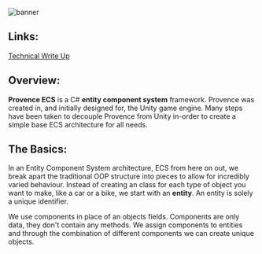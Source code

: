 ![banner](https://www.yull.ca/provenceECS/images/banner-01.png)

## Links:
[Technical Write Up](https://www.yull.ca/provenceECS/)

## Overview: 

**Provence ECS** is a C# **entity component system** framework. Provence was created in, and initially designed for, the Unity game engine. Many steps have been taken to decouple Provence from Unity in-order to create a simple base ECS architecture for all needs.

## The Basics:

In an Entity Component System architecture, ECS from here on out, we break apart the traditional OOP structure into pieces to allow for incredibly varied behaviour. Instead of creating an class for each type of object you want to make, like a car or a bike, we start with an **entity**. An entity is solely a unique identifier.

We use components in place of an objects fields. Components are only data, they don't contain any methods. We assign components to entities and through the combination of different components we can create unique objects.

